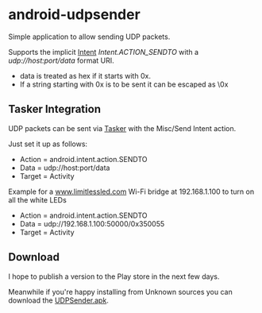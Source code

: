 android-udpsender
=================

Simple application to allow sending UDP packets.  

Supports the implicit [Intent](http://developer.android.com/reference/android/content/Intent.html) *Intent.ACTION_SENDTO* with a *udp://host:port/data* format URI.  

* data is treated as hex if it starts with 0x.  
* If a string starting with 0x is to be sent it can be escaped as \0x

Tasker Integration
------------------
UDP packets can be sent via [Tasker](http://tasker.dinglisch.net/) with the Misc/Send Intent action.

Just set it up as follows:
* Action = android.intent.action.SENDTO
* Data = udp://host:port/data
* Target = Activity

Example for a www.limitlessled.com Wi-Fi bridge at 192.168.1.100 to turn on all the white LEDs
* Action = android.intent.action.SENDTO
* Data = udp://192.168.1.100:50000/0x350055
* Target = Activity

Download
--------

I hope to publish a version to the Play store in the next few days.

Meanwhile if you're happy installing from Unknown sources you can download the [UDPSender.apk](https://www.dropbox.com/s/a4ay66co9kq2n3f/android-udpsender.apk).
